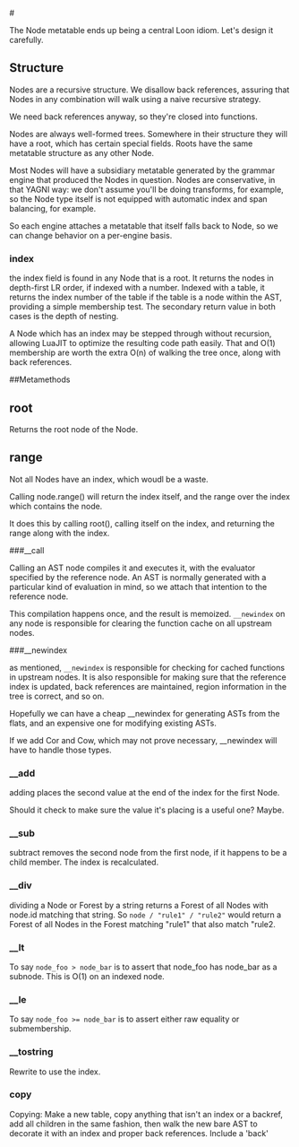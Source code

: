 #<Node>

The Node metatable ends up being a central Loon idiom. Let's design it carefully.

## Structure 

Nodes are a recursive structure. We disallow back references, assuring that Nodes in any combination will walk using a naive recursive strategy.

We need back references anyway, so they're closed into functions.

Nodes are always well-formed trees. Somewhere in their structure they will have a root, which has certain special fields. Roots have the same metatable structure as any other Node. 

Most Nodes will have a subsidiary metatable generated by the grammar engine that produced the Nodes in question. Nodes are conservative, in that YAGNI way: we don't assume you'll be doing transforms, for example, so the Node type itself is not equipped with automatic index and span balancing, for example. 

So each engine attaches a metatable that itself falls back to Node, so we can change behavior on a per-engine basis.  

### index

the index field is found in any Node that is a root. It returns the nodes in depth-first LR order, if indexed with a number. Indexed with a table, it returns the index number of the table if the table is a node within the AST, providing a simple membership test. The secondary return value in both cases is the depth of nesting. 

A Node which has an index may be stepped through without recursion, allowing LuaJIT to optimize the resulting code path easily. That and O(1) membership are worth the extra O(n) of walking the tree once, along with back references. 

##Metamethods

## root

Returns the root node of the Node. 

## range

Not all Nodes have an index, which woudl be a waste.

Calling node.range() will return the index itself, and the range over the index which contains the node. 

It does this by calling root(), calling itself on the index, and returning the range along with the index.  

###__call

Calling an AST node compiles it and executes it, with the evaluator specified by the reference node. An AST is normally generated with a particular kind of evaluation in mind, so we attach that intention to the reference node. 

This compilation happens once, and the result is memoized. `__newindex` on any node is responsible for clearing the function cache on all upstream nodes. 

###__newindex

as mentioned, `__newindex` is responsible for checking for cached functions in upstream nodes. It is also responsible for making sure that the reference index is updated, back references are maintained, region information in the tree is correct, and so on. 

Hopefully we can have a cheap __newindex for generating ASTs from the flats, and an expensive one for modifying existing ASTs.

If we add Cor and Cow, which may not prove necessary, __newindex will have to handle those types. 

### __add

adding places the second value at the end of the index for the first Node.

Should it check to make sure the value it's placing is a useful one? Maybe.

### __sub

subtract removes the second node from the first node, if it happens to be a child member. The index is recalculated. 

### __div

dividing a Node or Forest by a string returns a Forest of all Nodes with node.id matching that string. So ` node / "rule1" / "rule2" ` would return a Forest of all Nodes in the Forest matching "rule1" that also match "rule2.

### __lt

To say `node_foo > node_bar` is to assert that node_foo has node_bar as a subnode. This is O(1) on an indexed node. 

### __le

To say `node_foo >= node_bar` is to assert either raw equality or submembership. 

### __tostring

Rewrite to use the index. 


### copy

Copying: Make a new table, copy anything that isn't an index or a backref, add all children in the same fashion, then walk the new bare AST to decorate it with an index and proper back references. Include a 'back' 
